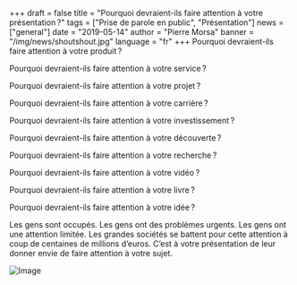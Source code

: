 +++
draft = false
title = "Pourquoi devraient-ils faire attention à votre présentation ?"
tags = ["Prise de parole en public", "Présentation"]
news = ["general"]
date = "2019-05-14"
author = "Pierre Morsa"
banner = "/img/news/shoutshout.jpg"
language = "fr"
+++
Pourquoi devraient-ils faire attention à votre produit ?

Pourquoi devraient-ils faire attention à votre service ?

Pourquoi devraient-ils faire attention à votre projet ?

Pourquoi devraient-ils faire attention à votre carrière ?

Pourquoi devraient-ils faire attention à votre investissement ?

Pourquoi devraient-ils faire attention à votre découverte ?

Pourquoi devraient-ils faire attention à votre recherche ?

Pourquoi devraient-ils faire attention à votre vidéo ?

Pourquoi devraient-ils faire attention à votre livre ?

Pourquoi devraient-ils faire attention à votre idée ?

Les gens sont occupés. Les gens ont des problèmes urgents. Les gens ont une attention limitée. Les grandes sociétés se battent pour cette attention à coup de centaines de millions d’euros. C’est à votre présentation de leur donner envie de faire attention à votre sujet.

![Image](/img/news/shoutshout.jpg)